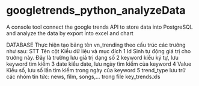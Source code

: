 # googletrends_python_analyzeData
A console tool connect the google trends API to store data into PostgreSQL and analyze the data by export into excel and chart

DATABASE
Thực hiện tạo bảng tên vn_trending theo cấu trúc các trường như sau:
STT	Tên cột	Kiểu dữ liệu và mục đích
1	Id	Sinh tự động giá trị cho trường này. Đây là trường lưu giá trị dạng số
2	keyword	kiểu ký tự, lưu keyword tìm kiếm
3	date	kiểu date, lưu ngày tìm kiếm của keyword
4	Value	Kiểu số, lưu số lần tìm kiếm trong ngày của keyword
5	trend_type	lưu trữ các nhóm tin tức: news, film, songs,... trong file key_trends.xls
